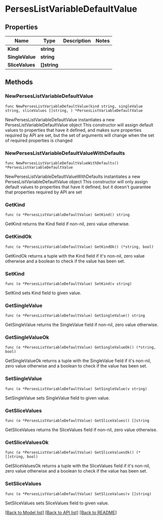 # PersesListVariableDefaultValue

## Properties

Name | Type | Description | Notes
------------ | ------------- | ------------- | -------------
**Kind** | **string** |  | 
**SingleValue** | **string** |  | 
**SliceValues** | **[]string** |  | 

## Methods

### NewPersesListVariableDefaultValue

`func NewPersesListVariableDefaultValue(kind string, singleValue string, sliceValues []string, ) *PersesListVariableDefaultValue`

NewPersesListVariableDefaultValue instantiates a new PersesListVariableDefaultValue object
This constructor will assign default values to properties that have it defined,
and makes sure properties required by API are set, but the set of arguments
will change when the set of required properties is changed

### NewPersesListVariableDefaultValueWithDefaults

`func NewPersesListVariableDefaultValueWithDefaults() *PersesListVariableDefaultValue`

NewPersesListVariableDefaultValueWithDefaults instantiates a new PersesListVariableDefaultValue object
This constructor will only assign default values to properties that have it defined,
but it doesn't guarantee that properties required by API are set

### GetKind

`func (o *PersesListVariableDefaultValue) GetKind() string`

GetKind returns the Kind field if non-nil, zero value otherwise.

### GetKindOk

`func (o *PersesListVariableDefaultValue) GetKindOk() (*string, bool)`

GetKindOk returns a tuple with the Kind field if it's non-nil, zero value otherwise
and a boolean to check if the value has been set.

### SetKind

`func (o *PersesListVariableDefaultValue) SetKind(v string)`

SetKind sets Kind field to given value.


### GetSingleValue

`func (o *PersesListVariableDefaultValue) GetSingleValue() string`

GetSingleValue returns the SingleValue field if non-nil, zero value otherwise.

### GetSingleValueOk

`func (o *PersesListVariableDefaultValue) GetSingleValueOk() (*string, bool)`

GetSingleValueOk returns a tuple with the SingleValue field if it's non-nil, zero value otherwise
and a boolean to check if the value has been set.

### SetSingleValue

`func (o *PersesListVariableDefaultValue) SetSingleValue(v string)`

SetSingleValue sets SingleValue field to given value.


### GetSliceValues

`func (o *PersesListVariableDefaultValue) GetSliceValues() []string`

GetSliceValues returns the SliceValues field if non-nil, zero value otherwise.

### GetSliceValuesOk

`func (o *PersesListVariableDefaultValue) GetSliceValuesOk() (*[]string, bool)`

GetSliceValuesOk returns a tuple with the SliceValues field if it's non-nil, zero value otherwise
and a boolean to check if the value has been set.

### SetSliceValues

`func (o *PersesListVariableDefaultValue) SetSliceValues(v []string)`

SetSliceValues sets SliceValues field to given value.



[[Back to Model list]](../README.md#documentation-for-models) [[Back to API list]](../README.md#documentation-for-api-endpoints) [[Back to README]](../README.md)


